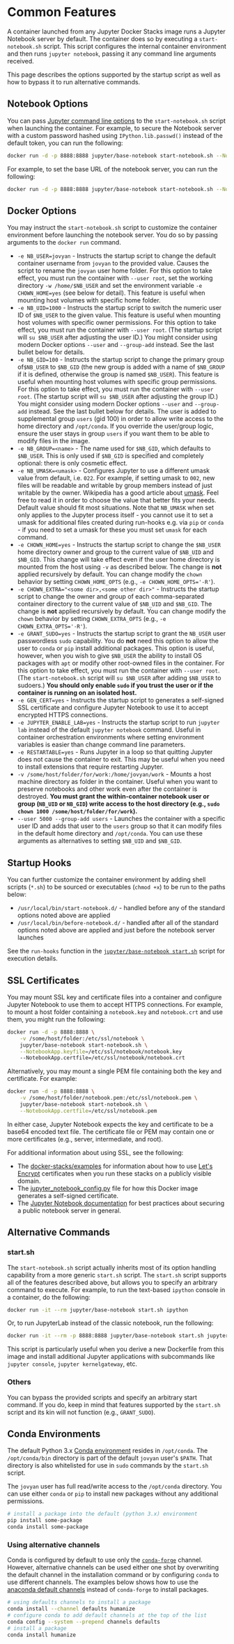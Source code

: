# Common Features

A container launched from any Jupyter Docker Stacks image runs a Jupyter Notebook server by default. The container does so by executing a `start-notebook.sh` script. This script configures the internal container environment and then runs `jupyter notebook`, passing it any command line arguments received.

This page describes the options supported by the startup script as well as how to bypass it to run alternative commands.

## Notebook Options

You can pass [Jupyter command line options](https://jupyter.readthedocs.io/en/latest/projects/jupyter-command.html) to the `start-notebook.sh` script when launching the container. For example, to secure the Notebook server with a custom password hashed using `IPython.lib.passwd()` instead of the default token, you can run the following:

```bash
docker run -d -p 8888:8888 jupyter/base-notebook start-notebook.sh --NotebookApp.password='sha1:74ba40f8a388:c913541b7ee99d15d5ed31d4226bf7838f83a50e'
```

For example, to set the base URL of the notebook server, you can run the following:

```bash
docker run -d -p 8888:8888 jupyter/base-notebook start-notebook.sh --NotebookApp.base_url=/some/path
```

## Docker Options

You may instruct the `start-notebook.sh` script to customize the container environment before launching
the notebook server. You do so by passing arguments to the `docker run` command.

* `-e NB_USER=jovyan` - Instructs the startup script to change the default container username from `jovyan` to the provided value. Causes the script to rename the `jovyan` user home folder. For this option to take effect, you must run the container with `--user root`, set the working directory `-w /home/$NB_USER` and set the environment variable `-e CHOWN_HOME=yes` (see below for detail). This feature is useful when mounting host volumes with specific home folder.
* `-e NB_UID=1000` - Instructs the startup script to switch the numeric user ID of `$NB_USER` to the given value. This feature is useful when mounting host volumes with specific owner permissions. For this option to take effect, you must run the container with `--user root`. (The startup script will `su $NB_USER` after adjusting the user ID.) You might consider using modern Docker options `--user` and `--group-add` instead. See the last bullet below for details.
* `-e NB_GID=100` - Instructs the startup script to change the primary group of`$NB_USER` to `$NB_GID` (the new group is added with a name of `$NB_GROUP` if it is defined, otherwise the group is named `$NB_USER`).  This feature is useful when mounting host volumes with specific group permissions. For this option to take effect, you must run the container with `--user root`. (The startup script will `su $NB_USER` after adjusting the group ID.) You might consider using modern Docker options `--user` and `--group-add` instead. See the last bullet below for details.  The user is added to supplemental group `users` (gid 100) in order to allow write access to the home directory and `/opt/conda`.  If you override the user/group logic, ensure the user stays in group `users` if you want them to be able to modify files in the image.
* `-e NB_GROUP=<name>` - The name used for `$NB_GID`, which defaults to `$NB_USER`.  This is only used if `$NB_GID` is specified and completely optional: there is only cosmetic effect.
* `-e NB_UMASK=<umask>` - Configures Jupyter to use a different umask value from default, i.e. `022`. For example, if setting umask to `002`, new files will be readable and writable by group members instead of just writable by the owner. Wikipedia has a good article about [umask](https://en.wikipedia.org/wiki/Umask). Feel free to read it in order to choose the value that better fits your needs. Default value should fit most situations. Note that `NB_UMASK` when set only applies to the Jupyter process itself - you cannot use it to set a umask for additional files created during run-hooks e.g. via `pip` or `conda` - if you need to set a umask for these you must set `umask` for each command.
* `-e CHOWN_HOME=yes` - Instructs the startup script to change the `$NB_USER` home directory owner and group to the current value of `$NB_UID` and `$NB_GID`. This change will take effect even if the user home directory is mounted from the host using `-v` as described below. The change is **not** applied recursively by default. You can change modify the `chown` behavior by setting `CHOWN_HOME_OPTS` (e.g., `-e CHOWN_HOME_OPTS='-R'`).
* `-e CHOWN_EXTRA="<some dir>,<some other dir>"` - Instructs the startup script to change the owner and group of each comma-separated container directory to the current value of `$NB_UID` and `$NB_GID`. The change is **not** applied recursively by default. You can change modify the `chown` behavior by setting `CHOWN_EXTRA_OPTS` (e.g., `-e CHOWN_EXTRA_OPTS='-R'`).
* `-e GRANT_SUDO=yes` - Instructs the startup script to grant the `NB_USER` user passwordless `sudo` capability. You do **not** need this option to allow the user to `conda` or `pip` install additional packages. This option is useful, however, when you wish to give `$NB_USER` the ability to install OS packages with `apt` or modify other root-owned files in the container. For this option to take effect, you must run the container with `--user root`. (The `start-notebook.sh` script will `su $NB_USER` after adding `$NB_USER` to sudoers.) **You should only enable `sudo` if you trust the user or if the container is running on an isolated host.**
* `-e GEN_CERT=yes` - Instructs the startup script to generates a self-signed SSL certificate and configure Jupyter Notebook to use it to accept encrypted HTTPS connections.
* `-e JUPYTER_ENABLE_LAB=yes` - Instructs the startup script to run `jupyter lab` instead of the default `jupyter notebook` command. Useful in container orchestration environments where setting environment variables is easier than change command line parameters.
* `-e RESTARTABLE=yes` - Runs Jupyter in a loop so that quitting Jupyter does not cause the container to exit.  This may be useful when you need to install extensions that require restarting Jupyter.
* `-v /some/host/folder/for/work:/home/jovyan/work` - Mounts a host machine directory as folder in the container. Useful when you want to preserve notebooks and other work even after the container is destroyed. **You must grant the within-container notebook user or group (`NB_UID` or `NB_GID`) write access to the host directory (e.g., `sudo chown 1000 /some/host/folder/for/work`).**
* `--user 5000 --group-add users` - Launches the container with a specific user ID and adds that user to the `users` group so that it can modify files in the default home directory and `/opt/conda`. You can use these arguments as alternatives to setting `$NB_UID` and `$NB_GID`.

## Startup Hooks

You can further customize the container environment by adding shell scripts (`*.sh`) to be sourced
or executables (`chmod +x`) to be run to the paths below:

* `/usr/local/bin/start-notebook.d/` - handled before any of the standard options noted above
  are applied
* `/usr/local/bin/before-notebook.d/` - handled after all of the standard options noted above are
  applied and just before the notebook server launches

See the `run-hooks` function in the [`jupyter/base-notebook start.sh`](https://github.com/jupyter/docker-stacks/blob/master/base-notebook/start.sh)
script for execution details.

## SSL Certificates

You may mount SSL key and certificate files into a container and configure Jupyter Notebook to use them to accept HTTPS connections. For example, to mount a host folder containing a `notebook.key` and `notebook.crt` and use them, you might run the following:

```bash
docker run -d -p 8888:8888 \
    -v /some/host/folder:/etc/ssl/notebook \
    jupyter/base-notebook start-notebook.sh \
    --NotebookApp.keyfile=/etc/ssl/notebook/notebook.key
    --NotebookApp.certfile=/etc/ssl/notebook/notebook.crt
```

Alternatively, you may mount a single PEM file containing both the key and certificate. For example:

```bash
docker run -d -p 8888:8888 \
    -v /some/host/folder/notebook.pem:/etc/ssl/notebook.pem \
    jupyter/base-notebook start-notebook.sh \
    --NotebookApp.certfile=/etc/ssl/notebook.pem
```

In either case, Jupyter Notebook expects the key and certificate to be a base64 encoded text file. The certificate file or PEM may contain one or more certificates (e.g., server, intermediate, and root).

For additional information about using SSL, see the following:

* The [docker-stacks/examples](https://github.com/jupyter/docker-stacks/tree/master/examples) for information about how to use [Let's Encrypt](https://letsencrypt.org/) certificates when you run these stacks on a publicly visible domain.
* The [jupyter_notebook_config.py](https://github.com/jupyter/docker-stacks/blob/master/base-notebook/jupyter_notebook_config.py) file for how this Docker image generates a self-signed certificate.
* The [Jupyter Notebook documentation](https://jupyter-notebook.readthedocs.io/en/latest/public_server.html#securing-a-notebook-server) for best practices about securing a public notebook server in general.

## Alternative Commands

### start.sh

The `start-notebook.sh` script actually inherits most of its option handling capability from a more generic `start.sh` script. The `start.sh` script supports all of the features described above, but allows you to specify an arbitrary command to execute. For example, to run the text-based `ipython` console in a container, do the following:

```bash
docker run -it --rm jupyter/base-notebook start.sh ipython
```

Or, to run JupyterLab instead of the classic notebook, run the following:

```bash
docker run -it --rm -p 8888:8888 jupyter/base-notebook start.sh jupyter lab
```

This script is particularly useful when you derive a new Dockerfile from this image and install additional Jupyter applications with subcommands like `jupyter console`, `jupyter kernelgateway`, etc.

### Others

You can bypass the provided scripts and specify an arbitrary start command. If you do, keep in mind that features supported by the `start.sh` script and its kin will not function (e.g., `GRANT_SUDO`).

## Conda Environments

The default Python 3.x [Conda environment](http://conda.pydata.org/docs/using/envs.html) resides in `/opt/conda`. The `/opt/conda/bin` directory is part of the default `jovyan` user's `$PATH`. That directory is also whitelisted for use in `sudo` commands by the `start.sh` script.

The `jovyan` user has full read/write access to the `/opt/conda` directory. You can use either `conda` or `pip` to install new packages without any additional permissions.

```bash
# install a package into the default (python 3.x) environment
pip install some-package
conda install some-package
```

### Using alternative channels

Conda is configured by default to use only the [`conda-forge`](https://anaconda.org/conda-forge) channel. 
However, alternative channels can be used either one shot by overwriting the default channel in the installation command or by configuring `conda` to use different channels.
The examples below shows how to use the [anaconda default channels](https://repo.anaconda.com/pkgs/main) instead of `conda-forge` to install packages.

```bash
# using defaults channels to install a package
conda install --channel defaults humanize
# configure conda to add default channels at the top of the list
conda config --system --prepend channels defaults
# install a package
conda install humanize
```